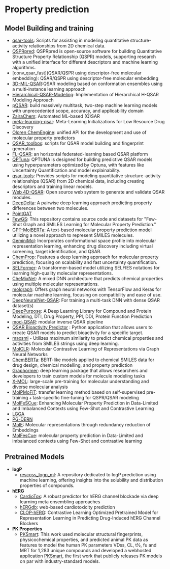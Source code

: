 # Property prediction

## Model Building and training

- [qsar-tools](https://github.com/dkoes/qsar-tools): Scripts for assisting in modeling quantitative structure-activity relationships from 2D chemical data.
- [QSPRpred](https://github.com/CDDLeiden/QSPRpred): QSPRpred is open-source software for building Quantitative Structure Property Relationship (QSPR) models, supporting research with a unified interface for different descriptors and machine learning algorithms.
- [conv_qsar_fast](QSAR/QSPR using descriptor-free molecular embedding): QSAR/QSPR using descriptor-free molecular embedding
- [3D-MIL-QSAR](https://github.com/cimm-kzn/3D-MIL-QSAR):QSAR modeling based on conformation ensembles using a multi-instance learning approach
- [Hierarchical-QSAR-Modeling](https://github.com/XinhaoLi74/Hierarchical-QSAR-Modeling): Implementation of Hierarchical H-QSAR Modeling Approach
- [pQSAR](https://github.com/Novartis/pQSAR): build massively multitask, two-step machine learning models with unprecedented scope, accuracy, and applicability domain
- [ZairaChem](https://github.com/ersilia-os/zaira-chem): Automated ML-based (Q)SAR
- [meta-learning-qsar](https://github.com/GSK-AI/meta-learning-qsar): Meta-Learning Initializations for Low Resource Drug Discovery
- [Oloren ChemEngine](https://github.com/Oloren-AI/olorenchemengine/tree/master): unified API for the development and use of molecular property predictors
- [QSAR_toolbox](https://github.com/iwatobipen/QSAR_TOOLBOX): scripts for QSAR model building and fingerprint generation
- [FL-QSAR](https://github.com/bm2-lab/FL-QSAR): an horizontal federated-learning based QSAR platform
- [QPTuna](https://github.com/MolecularAI/Qptuna): QPTUNA is designed for building predictive QSAR models using hyperparameters optimized by Optuna, with features like Uncertainty Quantification and model explainability.
- [qsar-tools](https://github.com/dkoes/qsar-tools): Provides scripts for modeling quantitative structure-activity relationships (QSAR) from 2D chemical data, including creating descriptors and training linear models.
- [Web 4D-QSAR](https://github.com/rougeth/Web-4D-QSAR): Open source web system to generate and validate QSAR modules.
- [DeepDelta](https://github.com/RekerLab/DeepDelta): A pairwise deep learning approach predicting property differences between two molecules.
- [PointGAT](https://github.com/sevencheung2021/PointGAT)
- [FewGS](https://github.com/zixiaodan-99/FewGS): This repository contains source code and datasets for "Few-Shot Graph and SMILES Learning for Molecular Property Prediction."
- [GPT-MolBERTa](https://github.com/Suryanarayanan-Balaji/GPT-MolBERTa): A text-based molecular property prediction model utilizing a novel approach to represent SMILES molecules.
- [GeminiMol](https://github.com/Wang-Lin-boop/GeminiMol): Incorporates conformational space profile into molecular representation learning, enhancing drug discovery including virtual screening, target identification, and QSAR.
- [ChemProp](https://github.com/aamini/chemprop): Features a deep learning approach for molecular property prediction, focusing on scalability and fast uncertainty quantification.
- [SELFormer](https://github.com/HUBioDataLab/SELFormer): A transformer-based model utilizing SELFIES notations for learning high-quality molecular representations.
- [CheMixNet](https://github.com/NU-CUCIS/CheMixNet): A mixed DNN architecture that predicts chemical properties using multiple molecular representations.
- [molgraph](https://github.com/akensert/molgraph): Offers graph neural networks with TensorFlow and Keras for molecular machine learning, focusing on compatibility and ease of use.
- [DeepNeuralNet-QSAR](https://github.com/Merck/DeepNeuralNet-QSAR): For training a multi-task DNN with dense QSAR dataset(s)
- [DeepPurpose](https://github.com/kexinhuang12345/DeepPurpose): A Deep Learning Library for Compound and Protein Modeling, DTI, Drug Property, PPI, DDI, Protein Function Prediction
- [mod-QSAR](https://github.com/NikhilMukraj/mod-qsar): modular inverse QSAR pipeline
- [QSAR Bioactivity Predictor](https://github.com/AtilMohAmine/QSAR-Bioactivity-Predictor) : Python application that allows users to create QSAR models to predict bioactivity for a specific target.
- [maxsmi](https://github.com/volkamerlab/maxsmi) - Utilizes maximum similarity to predict chemical properties and activities from SMILES strings using deep learning.
- [MolCLR](https://github.com/yuyangw/MolCLR): Molecular Contrastive Learning of Representations via Graph Neural Networks
- [ChemBERTa](https://github.com/seyonechithrananda/bert-loves-chemistry): BERT-like models applied to chemical SMILES data for drug design, chemical modelling, and property prediction
- [Graphormer](https://github.com/microsoft/Graphormer): deep learning package that allows researchers and developers to train custom models for molecule modeling tasks
- [X-MOL](https://github.com/bm2-lab/X-MOL): large-scale pre-training for molecular understanding and diverse molecular analysis
- [MolPMoFiT](https://github.com/XinhaoLi74/MolPMoFiT): transfer learning method based on self-supervised pre-training + task-specific fine-tuning for QSPR/QSAR modeling
- [MolFeSCue](https://github.com/zhangruochi/MolFeSCue): Enhancing Molecular Property Prediction in Data-Limited and Imbalanced Contexts using Few-Shot and Contrastive Learning
- [LGGA](https://github.com/songlei101/LGGA)
- [PG-DERN](https://github.com/Bombtsti/PG-DERN)
- [MolE](https://github.com/rolayoalarcon/MolE): Molecular representations through redundancy reduction of Embeddings
- [MolFesCue](https://github.com/zhangruochi/MolFeSCue): molecular property prediction in Data-Limited and imbalanced contexts using Few-Shot and contrastive learning

## Pretrained Models

- **logP**
  - [rescoss_logp_ml](https://github.com/cisert/rescoss_logp_ml): A repository dedicated to logP prediction using machine learning, offering insights into the solubility and distribution properties of compounds.
- **hERG**
  - [CardioTox](https://github.com/Abdulk084/CardioTox): A robust predictor for hERG channel blockade via deep learning meta ensembling approaches
  - [hERGdb](https://drugdesign.riken.jp/hERGdb/): web-based cardiotoxicity prediction
  - [CLOP-hERG](https://github.com/heshida01/CLOP-hERG/blob/main/README.md): Contrastive Learning Optimized Pretrained Model for Representation Learning in Predicting Drug-Induced hERG Channel Blockers
- **PK Properties**
  - [PKSmart](https://github.com/srijitseal/PKSmart): This work used molecular structural fingerprints, physicochemical properties, and predicted animal PK data as features to model the human PK parameters VDss, CL, t½, fu and MRT for 1,283 unique compounds and developed a webhosted application [PKSmart](https://pk-predictor.serve.scilifelab.se/), the first work that publicly releases PK models on par with industry-standard models.
